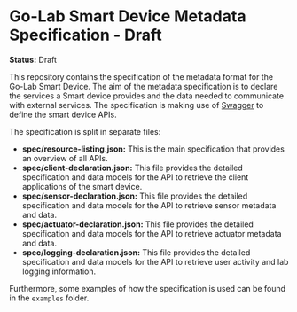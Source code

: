 Go-Lab Smart Device Metadata Specification - Draft
==================================================

**Status:** Draft

This repository contains the specification of the metadata format for the Go-Lab Smart Device. The
aim of the metadata specification is to declare the services a Smart device provides and the data
needed to communicate with external services. The specification is making use of [Swagger](https://github.com/wordnik/swagger-spec/blob/master/versions/1.2.md)
to define the smart device APIs.

The specification is split in separate files:

- **spec/resource-listing.json:** This is the main specification that provides an overview of all APIs.
- **spec/client-declaration.json:** This file provides the detailed specification and data models
for the API to retrieve the client applications of the smart device.
- **spec/sensor-declaration.json:** This file provides the detailed specification and data models
for the API to retrieve sensor metadata and data.
- **spec/actuator-declaration.json:** This file provides the detailed specification and data models
for the API to retrieve actuator metadata and data.
- **spec/logging-declaration.json:** This file provides the detailed specification and data models
for the API to retrieve user activity and lab logging information.

Furthermore, some examples of how the specification is used can be found in the `examples` folder.
